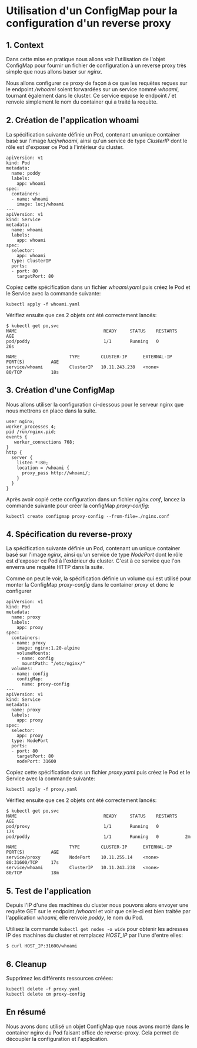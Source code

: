 # Utilisation d'un ConfigMap pour la configuration d'un reverse proxy

## 1. Context

Dans cette mise en pratique nous allons voir l'utilisation de l'objet ConfigMap pour fournir un fichier de configuration à un reverse proxy très simple que nous allons baser sur *nginx*.

Nous allons configurer ce proxy de façon à ce que les requètes reçues sur le endpoint */whoami* soient forwardées sur un service nommé *whoami*, tournant également dans le cluster. Ce service expose le endpoint */* et renvoie simplement le nom du container qui a traité la requète.

## 2. Création de l'application whoami

La spécification suivante définie un Pod, contenant un unique container basé sur l'image *lucj/whoami*, ainsi qu'un service de type *ClusterIP* dont le rôle est d'exposer ce Pod à l'intérieur du cluster.


```
apiVersion: v1
kind: Pod
metadata:
  name: poddy
  labels:
    app: whoami
spec:
  containers:
  - name: whoami
    image: lucj/whoami
---
apiVersion: v1
kind: Service
metadata:
  name: whoami
  labels:
    app: whoami
spec:
  selector:
    app: whoami
  type: ClusterIP
  ports:
  - port: 80
    targetPort: 80
```

Copiez cette spécification dans un fichier *whoami.yaml* puis créez le Pod et le Service avec la commande suivante:

```
kubectl apply -f whoami.yaml
```

Vérifiez ensuite que ces 2 objets ont été correctement lancés:

```
$ kubectl get po,svc
NAME                                 READY     STATUS    RESTARTS   AGE
pod/poddy                            1/1       Running   0          26s

NAME                    TYPE        CLUSTER-IP      EXTERNAL-IP   PORT(S)          AGE
service/whoami          ClusterIP   10.11.243.238   <none>        80/TCP           18s
```

## 3. Création d'une ConfigMap

Nous allons utiliser la configuration ci-dessous pour le serveur nginx que nous mettrons en place dans la suite.

```
user nginx;
worker_processes 4;
pid /run/nginx.pid;
events {
   worker_connections 768;
}
http {
  server {
    listen *:80;
    location = /whoami {
      proxy_pass http://whoami/;
    }
  }
}
```

Après avoir copié cette configuration dans un fichier *nginx.conf*, lancez la commande suivante pour créer la configMap *proxy-config*:

```
kubectl create configmap proxy-config --from-file=./nginx.conf
```

## 4. Spécification du reverse-proxy

La spécification suivante définie un Pod, contenant un unique container basé sur l'image *nginx*, ainsi qu'un service de type *NodePort* dont le rôle est d'exposer ce Pod à l'extérieur du cluster. C'est à ce service que l'on enverra une requête HTTP dans la suite.

Comme on peut le voir, la spécification définie un volume qui est utilisé pour monter la ConfigMap *proxy-config* dans le container *proxy* et donc le configurer

```
apiVersion: v1
kind: Pod
metadata:
  name: proxy
  labels:
    app: proxy
spec:
  containers:
  - name: proxy
    image: nginx:1.20-alpine
    volumeMounts:
    - name: config
      mountPath: "/etc/nginx/"
  volumes:
  - name: config
    configMap:
      name: proxy-config
---
apiVersion: v1
kind: Service
metadata:
  name: proxy
  labels:
    app: proxy
spec:
  selector:
    app: proxy
  type: NodePort
  ports:
  - port: 80
    targetPort: 80
    nodePort: 31600
```

Copiez cette spécification dans un fichier *proxy.yaml* puis créez le Pod et le Service avec la commande suivante:

```
kubectl apply -f proxy.yaml
```

Vérifiez ensuite que ces 2 objets ont été correctement lancés:

```
$ kubectl get po,svc
NAME                                 READY     STATUS    RESTARTS   AGE
pod/proxy                            1/1       Running   0          17s
pod/poddy                            1/1       Running   0          2m

NAME                    TYPE        CLUSTER-IP      EXTERNAL-IP   PORT(S)          AGE
service/proxy           NodePort    10.11.255.14    <none>        80:31600/TCP     17s
service/whoami          ClusterIP   10.11.243.238   <none>        80/TCP           18m
```

## 5. Test de l'application

Depuis l'IP d'une des machines du cluster nous pouvons alors envoyer une requête GET sur le endpoint */whoami* et voir que celle-ci est bien traitée par l'application *whoami*, elle renvoie *poddy*, le nom du Pod.

Utilisez la commande `kubectl get nodes -o wide` pour obtenir les adresses IP des machines du cluster et remplacez *HOST_IP* par l'une d'entre elles:

```
$ curl HOST_IP:31600/whoami
```

## 6. Cleanup

Supprimez les différents ressources créées:

```
kubectl delete -f proxy.yaml
kubectl delete cm proxy-config
```

## En résumé

Nous avons donc utilisé un objet ConfigMap que nous avons monté dans le container nginx du Pod faisant office de reverse-proxy. Cela permet de découpler la configuration et l'application.
